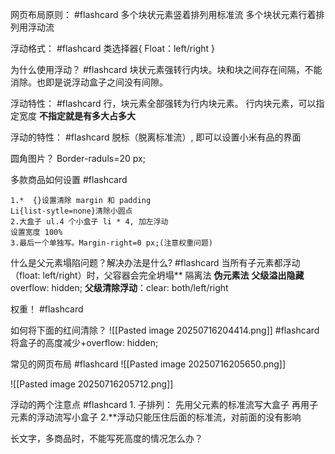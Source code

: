 
网页布局原则： #flashcard
多个块状元素竖着排列用标准流
多个块状元素行着排列用浮动流
<!--ID: 1752804597275-->




浮动格式： #flashcard
类选择器{
Float：left/right
}
<!--ID: 1752804597285-->



为什么使用浮动？ #flashcard
块状元素强转行内块。块和块之间存在间隔，不能消除。也即是说浮动盒子之间没有间隙。
<!--ID: 1752804597293-->


浮动特性： #flashcard
	行，块元素全部强转为行内块元素。
	行内块元素，可以指定宽度
	**不指定就是有多大占多大**
<!--ID: 1752804597302-->



浮动的特性： #flashcard
	脱标（脱离标准流）, 即可以设置小米有品的界面
<!--ID: 1752804597309-->


圆角图片？
	Border-raduls=20 px;

多款商品如何设置 #flashcard

	1.*  {}设置清除 margin 和 padding
	Li{list-sytle=none}清除小圆点
	2.大盒子 ul.4 个小盒子 li * 4, 加左浮动 
	设置宽度 100%
	3.最后一个单独写。Margin-right=0 px;(注意权重问题)
<!--ID: 1752804597315-->



什么是父元素塌陷问题？解决办法是什么? #flashcard
	当所有子元素都浮动（float: left/right）时，父容器会完全坍塌** 
	隔离法
	**伪元素法**
	**父级溢出隐藏**overflow: hidden;
	**父级清除浮动**：clear: both/left/right
<!--ID: 1752496479656-->


权重！ #flashcard




如何将下面的红间清除？
![[Pasted image 20250716204414.png]]
 #flashcard 
 	将盒子的高度减少+overflow: hidden;
<!--ID: 1752804597321-->


常见的网页布局 #flashcard
![[Pasted image 20250716205650.png]]
<!--ID: 1752804597327-->


![[Pasted image 20250716205712.png]]


浮动的两个注意点 #flashcard
	1. 子排列：
	先用父元素的标准流写大盒子
	再用子元素的浮动流写小盒子
	2.**浮动只能压住后面的标准流，对前面的没有影响
<!--ID: 1752804597333-->


长文字，多商品时，不能写死高度的情况怎么办？

